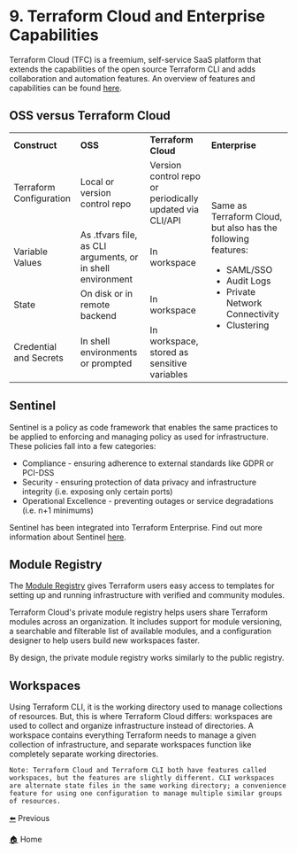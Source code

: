 # 9. Terraform Cloud and Enterprise Capabilities

Terraform Cloud (TFC) is a freemium, self-service SaaS platform that extends the capabilities of the open source Terraform CLI and adds collaboration and automation features. An overview of features and capabilities can be found [here](https://technicloud.com/2020/07/09/easy-collaboration-with-terraform-cloud/). 

## OSS versus Terraform Cloud

<table>
  <tr>
   <td><strong>Construct</strong>
   </td>
   <td><strong>OSS</strong>
   </td>
   <td><strong>Terraform Cloud</strong>
   </td>
   <td><strong>Enterprise</strong>
   </td>
  </tr>
  <tr>
   <td>Terraform Configuration
   </td>
   <td>Local or version control repo
   </td>
   <td>Version control repo or periodically updated via CLI/API
   </td>
   <td rowspan="4" >Same as Terraform Cloud, but also has the following features:
<ul>

<li>SAML/SSO

<li>Audit Logs

<li>Private Network Connectivity

<li>Clustering
</li>
</ul>
   </td>
  </tr>
  <tr>
   <td>Variable Values
   </td>
   <td>As .tfvars file, as CLI arguments, or in shell environment
   </td>
   <td>In workspace
   </td>
  </tr>
  <tr>
   <td>State
   </td>
   <td>On disk or in remote backend
   </td>
   <td>In workspace
   </td>
  </tr>
  <tr>
   <td>Credential and Secrets
   </td>
   <td>In shell environments or prompted
   </td>
   <td>In workspace, stored as sensitive variables
   </td>
  </tr>
</table>

## Sentinel

Sentinel is a policy as code framework that enables the same practices to be applied to enforcing and managing policy as used for infrastructure. These policies fall into a few categories:

*   Compliance - ensuring adherence to external standards like GDPR or PCI-DSS
*   Security - ensuring protection of data privacy and infrastructure integrity (i.e. exposing only certain ports)
*   Operational Excellence - preventing outages or service degradations (i.e. n+1 minimums)

Sentinel has been integrated into Terraform Enterprise. Find out more information about Sentinel [here](https://www.hashicorp.com/sentinel). 

## Module Registry

The [Module Registry](https://registry.terraform.io/) gives Terraform users easy access to templates for setting up and running infrastructure with verified and community modules.

Terraform Cloud's private module registry helps users share Terraform modules across an organization. It includes support for module versioning, a searchable and filterable list of available modules, and a configuration designer to help users build new workspaces faster.

By design, the private module registry works similarly to the public registry. 

## Workspaces

Using Terraform CLI, it is the working directory used to manage collections of resources. But, this is where Terraform Cloud differs: workspaces are used to collect and organize infrastructure instead of directories. A workspace contains everything Terraform needs to manage a given collection of infrastructure, and separate workspaces function like completely separate working directories.

```
Note: Terraform Cloud and Terraform CLI both have features called workspaces, but the features are slightly different. CLI workspaces are alternate state files in the same working directory; a convenience feature for using one configuration to manage multiple similar groups of resources.
```


[⬅️](/objectives/08-terraform-configuration.md) Previous 

[🏠](/README.md) Home